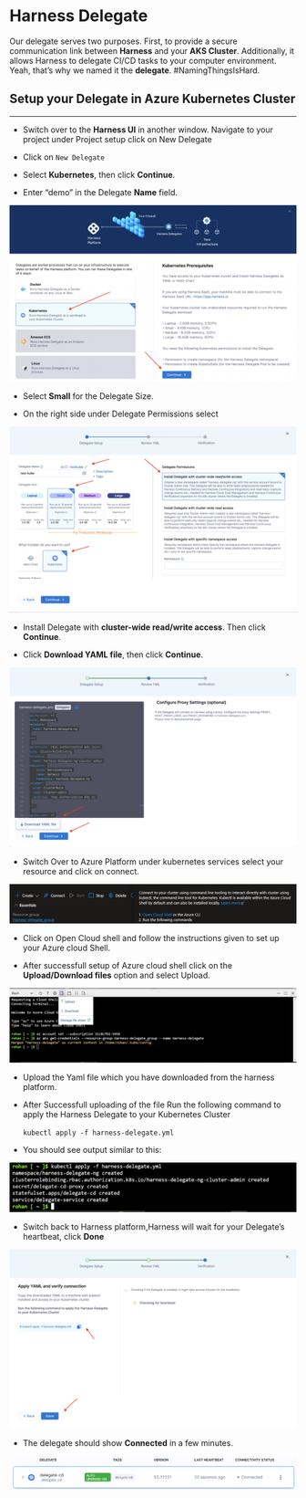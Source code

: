 # Harness Delegate

Our delegate serves two purposes. First, to provide a secure communication link between **Harness** and your **AKS Cluster**. Additionally, it allows Harness to delegate CI/CD tasks to your computer environment. Yeah, that’s why we named it the **delegate**. #NamingThingsIsHard. 

## Setup your Delegate in Azure Kubernetes Cluster
***

- Switch over to the **Harness UI** in another window. Navigate to your project under Project setup click on New Delegate

- Click on `New Delegate`

- Select **Kubernetes**, then click **Continue**.

- Enter “demo” in the Delegate **Name** field.

![Delegate Type ](/Images/delegate-type.png)


- Select **Small** for the Delegate Size.

- On the right side under Delegate Permissions select


![Delegate Size](/Images/delegate-size.png)


- Install Delegate with **cluster-wide read/write access**. Then click **Continue**.

- Click **Download YAML file**, then click **Continue**.


![Download YAML file](/Images/download-delegate.png)

- Switch Over to Azure Platform under kubernetes services select your resource and click on connect.

![Connect to Azure CLI](/Images/Azureconnect.PNG)

- Click on Open Cloud shell and follow the instructions given to set up your Azure cloud Shell.

- After successfull setup of Azure cloud shell click on the **Upload/Download files** option and select Upload.

![Azure CLI](/Images/AzureCLI.jpg)

- Upload the Yaml file which you have downloaded from the harness platform.

- After Successfull uploading of the file
Run the following command to apply the Harness Delegate to your Kubernetes Cluster
 
   ` kubectl apply -f harness-delegate.yml  `


- You should see output similar to this:

![Command Output in CLI](/Images/KubectlCommandoutput.PNG)


- Switch back to Harness platform,Harness will wait for your Delegate’s heartbeat, click **Done**

![Delegate Heart-Beat](/Images/delegate-heartbeat.png)




- The delegate should show **Connected** in a few minutes.

![Delegate succesfully connected](/Images/delegateConnected.PNG)









